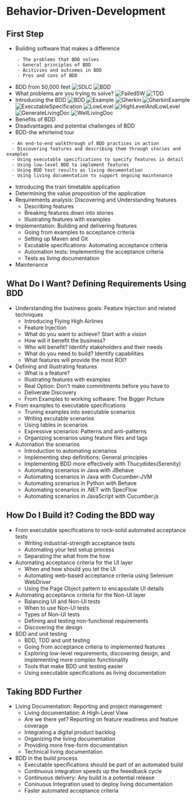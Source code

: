 # Behavior-Driven-Development

## First Step
- Building software that makes a difference
```
    - The problems that BDD solves
    - General principles of BDD
    - Acitivies and outcomes in BDD
    - Pros and cons of BDD
```
  - BDD from 50,000 feet
  ![SDLC](resoucrce/TraditionalSDLC.png)
  ![BDD](resoucrce/BDD.png)
  - What problems are you trying to solve?
  ![FailedSW](resoucrce/FailedSW.png)
  ![TDD](resoucrce/TDD.png)
  - Introducing the BDD
  ![BDD](resoucrce/ActivitiesAndOutcomeBDD.png)
  ![Example](resoucrce/ExamplesRole.png)
  ![Gherkin](resoucrce/GherkinStructure.png)
  ![GherkinExample](resoucrce/GherkinExample.png)
  ![ExecutableSpecification](resoucrce/ExecutableSpecification.png)
  ![LowLevel](resoucrce/LowLevelExecutableSpecification.png)
  ![HighLevelAndLowLevel](resoucrce/HighLevelAndLowLevelExecutableSpecification.png)
  ![GenerateLivingDoc](resoucrce/GenerateLivingDoc.png)
  ![WellLivingDoc](resoucrce/WellOrganizedLivingDoc.png)
  - Benefits of BDD
  - Disadvantages and potential challenges of BDD
- BDD-the whirlwind tour
```
  - An end-to-end walkthrough of BDD practices in action
  - Discovering features and describing them through stories and examples
  - Using executable specifications to specify features in detail
  - Using low-level BDD to implement features
  - Using BDD test results as living documentation
  - Using living documentation to support ongoing maintenance
```
  - Introducing the train timetable application
  - Determining the value proposition of the application
  - Requirements analysis: Discovering and Understanding features
    - Describing features
    - Breaking features down into stories
    - Illustrating features with examples
  - Implementation: Building and delivering features
    - Going from examples to acceptance criteria
    - Setting up Maven and Git
    - Excutable specifications: Automating acceptance criteria
    - Automation tests: Implementing the acceptance criteria
    - Tests as living documentation
  - Maintenance

## What Do I Want? Defining Requirements Using BDD
- Understanding the business goals: Feature Injection and related techniques
  - Introducing Flying High Airlines
  - Feature Injection
  - What do you want to achieve? Start with a vision
  - How will it benefit the business?
  - Who will benefit? Identify stakeholders and their needs
  - What do you need to build? Identify capabilities
  - What features will provide the most ROI?
- Defining and illustrating features
  - What is a feature?
  - Illustrating features with examples
  - Real Option: Don't make commitments before you have to
  - Deliverate Discovery
  - From Examples to working software: The Bigger Picture
- From examples to executable specifications
  - Truning examples into executable scenarios
  - Writing excutable scenarios
  - Using tables in scenarios
  - Expressive scenarios: Patterns and anti-patterns
  - Organizing scenarios using feature files and tags
- Automation the scenarios
  - Introduction to automating scenarios
  - Implementing step definitions: General principles
  - Implementing BDD more effectively with Thucydides(Serenity)
  - Automating scenarios in Java with JBehave
  - Automating scenarios in Java with Cucumber-JVM
  - Automating scenarios in Python with Behave
  - Automating scenarios in .NET with SpecFlow
  - Automating scenarios in JavaScript with Cucumber.js

## How Do I Build it? Coding the BDD way
- From executable specifications to rock-solid automated acceptance tests
  - Writing industrial-strength acceptance tests
  - Automating your test setup process
  - Separating the what from the how
- Automating acceptance criteria for the UI layer
  - When and how should you tet the UI
  - Automating web-based acceptance criteria using Selenium WebDriver
  - Using the Page Object pattern to encapsulate UI details
- Automating acceptance criteria for the Non-UI layer
  - Balancing UI and Non-UI tests
  - When to use Non-UI tests
  - Types of Non-UI tests
  - Defining and testing non-functional requirements
  - Discovering the design
- BDD and unit testing
  - BDD, TDD and unit testing
  - Going from acceptance criteria to implemented features
  - Exploring low-level requirements, discovering design, and implementing more complex functionality
  - Tools that make BDD unit testing easier
  - Using executable specifications as living documentation

## Taking BDD Further
- Living Documentation: Reporting and project management
  - Living documentation: A High-Level View
  - Are we there yet? Reporting on feature readiness and feature coverage
  - Integrating a digital product backlog
  - Organizing the living documentation
  - Providing more free-form documentation
  - Technical living documentation
- BDD in the build process
  - Executable specifications should be part of an automated build
  - Continuous integration speeds up the feeedback cycle
  - Continuous delivery: Any build is a potential release
  - Coninuous Integration used to deploy living documentation
  - Faster automated acceptance criteria